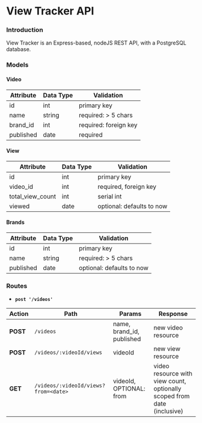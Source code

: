 # View Tracker API

### Introduction

View Tracker is an Express-based, nodeJS REST API, with a PostgreSQL database.  

### Models

#### Video
Attribute    | Data Type | Validation             |  
------------ | --------- | ---------------------- |
id           | int       | primary key            |
name         | string    | required: > 5 chars    |
brand_id     | int       | required: foreign key  |
published    | date      | required               |

#### View
Attribute        | Data Type | Validation                |  
---------------- | --------- | ------------------------- |
id               | int       | primary key               |
video_id         | int       | required, foreign key     |
total_view_count | int       | serial int                |
viewed           | date      | optional: defaults to now |

#### Brands
Attribute        | Data Type | Validation                |  
---------------- | --------- | ------------------------- |
id               | int       | primary key               |
name             | string    | required: > 5 chars       |
published        | date      | optional: defaults to now |


### Routes
- **`post '/videos'`**

Action           | Path                                 | Params                    | Response           |  
---------------- | ------------------------             | ------------------------- | ------------------ |
**POST**         | `/videos`                            | name, brand_id, published | new video resource |
**POST**         | `/videos/:videoId/views`             | videoId                   | new view resource  |
**GET**          | `/videos/:videoId/views?from=<date>` | videoId, OPTIONAL: from                   | video resource with view count, optionally scoped from date (inclusive)  |

